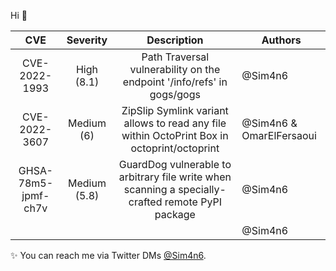 Hi 👋

| CVE 	| Severity 	| Description 	| Authors 	|
|:---:	|:--------:	|:-----------:	|---------	|
|   CVE-2022-1993   	|      High (8.1)      	|        Path Traversal vulnerability on the endpoint '/info/refs' in gogs/gogs       	|    @Sim4n6     	|
|   CVE-2022-3607   	|      Medium (6)      	|      ZipSlip Symlink variant allows to read any file within OctoPrint Box in octoprint/octoprint         	|    @Sim4n6 & OmarElFersaoui 	|
|  GHSA-78m5-jpmf-ch7v   	|      Medium (5.8)    	|       GuardDog vulnerable to arbitrary file write when scanning a specially-crafted remote PyPI package       	|     @Sim4n6    	|
|     	|          	|             	|     @Sim4n6    	|


 ✨ You can reach me via Twitter DMs [@Sim4n6](https://www.twitter.com/sim4n6). 

<!--
**Sim4n6/Sim4n6** is a ✨ _special_ ✨ repository because its `README.md` (this file) appears on your GitHub profile.

Here are some ideas to get you started:

- 🔭 I’m currently working on ...
- 🌱 I’m currently learning ...
- 👯 I’m looking to collaborate on ...
- 🤔 I’m looking for help with ...
- 💬 Ask me about ...
- 📫 How to reach me: ...
- 😄 Pronouns: ...
- ⚡ Fun fact: ...
-->
